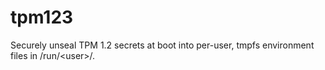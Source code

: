 # tpm123
Securely unseal TPM 1.2 secrets at boot into per-user, tmpfs environment files in /run/&lt;user>/.

